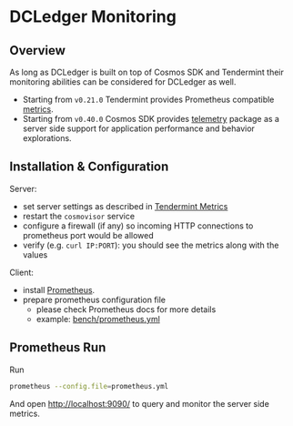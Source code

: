 # DCLedger Monitoring

## Overview

As long as DCLedger is built on top of Cosmos SDK and Tendermint their monitoring abilities can be considered for DCLedger as well.

*   Starting from `v0.21.0` Tendermint provides Prometheus compatible [metrics](https://docs.tendermint.com/master/nodes/metrics.html#metrics).
*   Starting from `v0.40.0` Cosmos SDK provides [telemetry](https://docs.cosmos.network/master/core/telemetry.html) package as a server side support for application performance and behavior explorations.

## Installation & Configuration

Server:

*   set server settings as described in [Tendermint Metrics](https://docs.tendermint.com/master/nodes/metrics.html#metrics)
*   restart the `cosmovisor` service
*   configure a firewall (if any) so incoming HTTP connections to prometheus port would be allowed
*   verify (e.g. `curl IP:PORT`): you should see the metrics along with the values

Client:

*   install [Prometheus](https://prometheus.io/docs/prometheus/latest/getting_started/).
*   prepare prometheus configuration file
    *   please check Prometheus docs for more details
    *   example: [bench/prometheus.yml](../bench/prometheus.yml)

## Prometheus Run

Run

```bash
prometheus --config.file=prometheus.yml
```

And open <http://localhost:9090/> to query and monitor the server side metrics.
